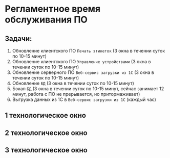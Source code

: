 # Регламентное время обслуживания ПО

## Задачи:
1. Обновление клиентского ПО `Печать этикеток` (3 окна в течении суток по 10-15 минут)
2. Обновление клиентского ПО `Управление устройствами` (3 окна в течении суток по 10-15 минут)
3. Обновление серверного ПО `Веб-сервис загрузки из 1С` (3 окна в течении суток по 10-15 минут)
4. Обновление `БД` (3 окна в течении суток по 10-15 минут)
5. Бэкап `БД` (3 окна в течении суток по 10-15 минут, сейчас занимает 12 минут, работа с ПО не прерывается, но притормаживает) 
6. Выгрузка данных из 1С в `Веб-сервис загрузки из 1С` (каждый час)

## 1 технологическое окно

## 2 технологическое окно

## 3 технологическое окно
